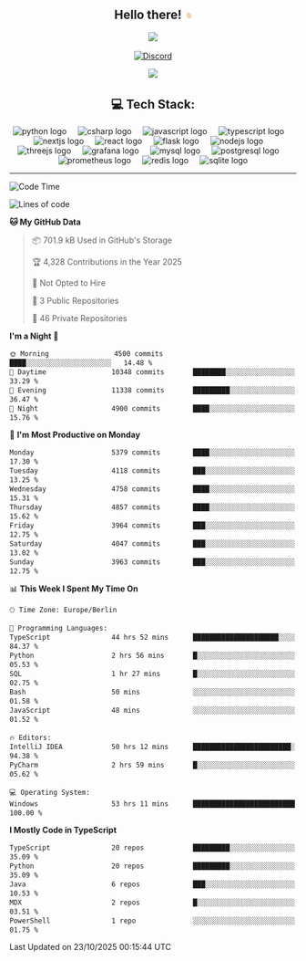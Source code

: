 <div align="center">
  
  ## <strong>Hello there! <img src="https://raw.githubusercontent.com/ginny100/ginny100/main/assets/waving-hand.webp" width="2.5%"></strong><br/>
  <p align="center">
    <a><img src="https://readme-typing-svg.herokuapp.com?color=3DF7E2&size=25&center=true&lines=hi;full+stack+developer;cops.bio+owner;"></a>
  </p>
  
</div>

<div align="center">
  <a href="https://discord.gg/mullencord">
    <img src="https://discord.c99.nl/widget/theme-1/727599616043909190.png" alt="Discord" />
  </a>
    <p align="center">  
      <img src="https://komarev.com/ghpvc/?username=Hunter-Matata">
    </p>
</div>

## <div align="center">💻 Tech Stack:</div>
<div align="center">
  <img src="https://cdn.jsdelivr.net/gh/devicons/devicon/icons/python/python-original.svg" height="40" alt="python logo"  />
  <img width="12" />
  <img src="https://cdn.jsdelivr.net/gh/devicons/devicon/icons/csharp/csharp-original.svg" height="40" alt="csharp logo"  />
  <img width="12" />
  <img src="https://cdn.jsdelivr.net/gh/devicons/devicon/icons/javascript/javascript-original.svg" height="40" alt="javascript logo"  />
  <img width="12" />
  <img src="https://cdn.jsdelivr.net/gh/devicons/devicon/icons/typescript/typescript-original.svg" height="40" alt="typescript logo"  />
  <img width="12" />
  <img src="https://cdn.jsdelivr.net/gh/devicons/devicon/icons/nextjs/nextjs-original.svg" height="40" alt="nextjs logo"  />
  <img width="12" />
  <img src="https://cdn.jsdelivr.net/gh/devicons/devicon/icons/react/react-original.svg" height="40" alt="react logo"  />
  <img width="12" />
  <img src="https://cdn.jsdelivr.net/gh/devicons/devicon/icons/flask/flask-original.svg" height="40" alt="flask logo"  />
  <img width="12" />
  <img src="https://cdn.jsdelivr.net/gh/devicons/devicon/icons/nodejs/nodejs-original.svg" height="40" alt="nodejs logo"  />
  <img width="12" />
  <img src="https://cdn.jsdelivr.net/gh/devicons/devicon/icons/threejs/threejs-original.svg" height="40" alt="threejs logo"  />
  <img width="12" />
  <img src="https://cdn.jsdelivr.net/gh/devicons/devicon/icons/grafana/grafana-original.svg" height="40" alt="grafana logo"  />
  <img width="12" />
  <img src="https://cdn.jsdelivr.net/gh/devicons/devicon/icons/mysql/mysql-original.svg" height="40" alt="mysql logo"  />
  <img width="12" />
  <img src="https://cdn.jsdelivr.net/gh/devicons/devicon/icons/postgresql/postgresql-original.svg" height="40" alt="postgresql logo"  />
  <img width="12" />
  <img src="https://cdn.jsdelivr.net/gh/devicons/devicon/icons/prometheus/prometheus-original.svg" height="40" alt="prometheus logo"  />
  <img width="12" />
  <img src="https://cdn.jsdelivr.net/gh/devicons/devicon/icons/redis/redis-original.svg" height="40" alt="redis logo"  />
  <img width="12" />
  <img src="https://cdn.jsdelivr.net/gh/devicons/devicon/icons/sqlite/sqlite-original.svg" height="40" alt="sqlite logo"  />
</div>

---
<!--START_SECTION:waka-->
![Code Time](http://img.shields.io/badge/Code%20Time-1%2C527%20hrs%2016%20mins-blue)

![Lines of code](https://img.shields.io/badge/From%20Hello%20World%20I%27ve%20Written-4.5%20million%20lines%20of%20code-blue)

**🐱 My GitHub Data** 

> 📦 701.9 kB Used in GitHub's Storage 
 > 
> 🏆 4,328 Contributions in the Year 2025
 > 
> 🚫 Not Opted to Hire
 > 
> 📜 3 Public Repositories 
 > 
> 🔑 46 Private Repositories 
 > 
**I'm a Night 🦉** 

```text
🌞 Morning                4500 commits        ████░░░░░░░░░░░░░░░░░░░░░   14.48 % 
🌆 Daytime                10348 commits       ████████░░░░░░░░░░░░░░░░░   33.29 % 
🌃 Evening                11338 commits       █████████░░░░░░░░░░░░░░░░   36.47 % 
🌙 Night                  4900 commits        ████░░░░░░░░░░░░░░░░░░░░░   15.76 % 
```
📅 **I'm Most Productive on Monday** 

```text
Monday                   5379 commits        ████░░░░░░░░░░░░░░░░░░░░░   17.30 % 
Tuesday                  4118 commits        ███░░░░░░░░░░░░░░░░░░░░░░   13.25 % 
Wednesday                4758 commits        ████░░░░░░░░░░░░░░░░░░░░░   15.31 % 
Thursday                 4857 commits        ████░░░░░░░░░░░░░░░░░░░░░   15.62 % 
Friday                   3964 commits        ███░░░░░░░░░░░░░░░░░░░░░░   12.75 % 
Saturday                 4047 commits        ███░░░░░░░░░░░░░░░░░░░░░░   13.02 % 
Sunday                   3963 commits        ███░░░░░░░░░░░░░░░░░░░░░░   12.75 % 
```


📊 **This Week I Spent My Time On** 

```text
🕑︎ Time Zone: Europe/Berlin

💬 Programming Languages: 
TypeScript               44 hrs 52 mins      █████████████████████░░░░   84.37 % 
Python                   2 hrs 56 mins       █░░░░░░░░░░░░░░░░░░░░░░░░   05.53 % 
SQL                      1 hr 27 mins        █░░░░░░░░░░░░░░░░░░░░░░░░   02.75 % 
Bash                     50 mins             ░░░░░░░░░░░░░░░░░░░░░░░░░   01.58 % 
JavaScript               48 mins             ░░░░░░░░░░░░░░░░░░░░░░░░░   01.52 % 

🔥 Editors: 
IntelliJ IDEA            50 hrs 12 mins      ████████████████████████░   94.38 % 
PyCharm                  2 hrs 59 mins       █░░░░░░░░░░░░░░░░░░░░░░░░   05.62 % 

💻 Operating System: 
Windows                  53 hrs 11 mins      █████████████████████████   100.00 % 
```

**I Mostly Code in TypeScript** 

```text
TypeScript               20 repos            █████████░░░░░░░░░░░░░░░░   35.09 % 
Python                   20 repos            █████████░░░░░░░░░░░░░░░░   35.09 % 
Java                     6 repos             ███░░░░░░░░░░░░░░░░░░░░░░   10.53 % 
MDX                      2 repos             █░░░░░░░░░░░░░░░░░░░░░░░░   03.51 % 
PowerShell               1 repo              ░░░░░░░░░░░░░░░░░░░░░░░░░   01.75 % 
```




 Last Updated on 23/10/2025 00:15:44 UTC
<!--END_SECTION:waka-->
